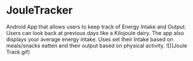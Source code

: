 # JouleTracker
Android App that allows users to keep track of Energy Intake and Output. Users can look back at previous days like a Kilojoule dairy. 
The app also displays your average energy intake. Uses set their Intake based on meals/snacks eatten and their output based on physical
activity.
![](Joule Track.gif)
